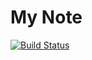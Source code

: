 My Note
====

[![Build Status](https://travis-ci.org/hpeng526/hpeng526.github.io.svg?branch=src)](https://travis-ci.org/hpeng526/hpeng526.github.io)